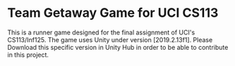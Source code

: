 # Team Getaway Game for UCI CS113

This is a runner game designed for the final assignment of UCI's CS113/Inf125. The game uses Unity under version [2019.2.13f1].
Please Download this specific version in Unity Hub in order to be able to contribute in this project.
